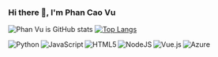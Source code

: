 ### Hi there 👋, I'm Phan Cao Vu 
![Phan Vu is GitHub stats](https://github-readme-stats.vercel.app/api?username=phancaovu&show_icons=true&theme=transparent)
[![Top Langs](https://github-readme-stats.vercel.app/api/top-langs/?username=phancaovu&show_icons=true&layout=compact)](https://github.com/anuraghazra/github-readme-stats) 

<img align="left"  alt= "Python" src = "https://img.shields.io/badge/python-3670A0?style=for-the-badge&logo=python&logoColor=ffdd54" />
<img align="left"  alt= "JavaScript" src = "https://img.shields.io/badge/javascript-%23323330.svg?style=for-the-badge&logo=javascript&logoColor=%23F7DF1E" />
<img align="left"  alt= "HTML5" src = "https://img.shields.io/badge/html5-%23E34F26.svg?style=for-the-badge&logo=html5&logoColor=white" />
<img align="left"  alt= "NodeJS" src = "https://img.shields.io/badge/node.js-6DA55F?style=for-the-badge&logo=node.js&logoColor=white" />
<img align="left"  alt= "Vue.js" src = "https://img.shields.io/badge/vuejs-%2335495e.svg?style=for-the-badge&logo=vuedotjs&logoColor=%234FC08D" />
<img align="left"  alt= "Azure" src ="https://img.shields.io/badge/azure-%230072C6.svg?style=for-the-badge&logo=microsoftazure&logoColor=white" />

